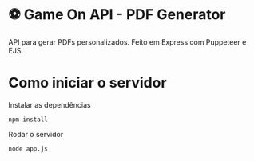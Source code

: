 # ⚽ Game On API - PDF Generator

API para gerar PDFs personalizados. Feito em Express com Puppeteer e EJS.

# Como iniciar o servidor

Instalar as dependências
```
npm install
```

Rodar o servidor
```
node app.js
```
